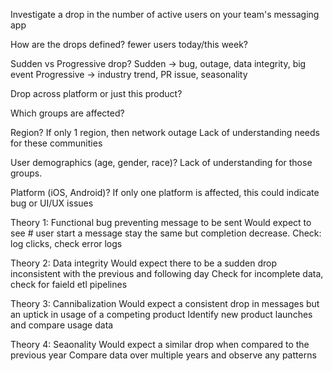 Investigate a drop in the number of active users on your team's messaging app

How are the drops defined? fewer users today/this week?

Sudden vs Progressive drop?
Sudden -> bug, outage, data integrity, big event
Progressive -> industry trend, PR issue, seasonality

Drop across platform or just this product?

Which groups are affected?

Region?
If only 1 region, then network outage
Lack of understanding needs for these communities

User demographics (age, gender, race)?
Lack of understanding for those groups.

Platform (iOS, Android)?
If only one platform is affected, this could indicate bug or UI/UX issues

Theory 1: Functional bug preventing message to be sent
    Would expect to see # user start a message stay the same but completion decrease.
    Check: log clicks, check error logs

Theory 2: Data integrity
    Would expect there to be a sudden drop inconsistent with the previous and following day
    Check for incomplete data, check for faield etl pipelines

Theory 3: Cannibalization
    Would expect a consistent drop in messages but an uptick in usage of a competing product
    Identify new product launches and compare usage data

Theory 4: Seaonality
    Would expect a similar drop when compared to the previous year
    Compare data over multiple years and observe any patterns